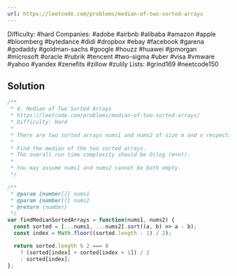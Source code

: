 ```yaml
---
url: https://leetcode.com/problems/median-of-two-sorted-arrays
---
```


Difficulty: #hard
Companies: #adobe #airbnb #alibaba #amazon #apple #bloomberg #bytedance #didi #dropbox #ebay #facebook #garena #godaddy #goldman-sachs #google #houzz #huawei #jpmorgan #microsoft #oracle #rubrik #tencent #two-sigma #uber #visa #vmware #yahoo #yandex #zenefits #zillow #zulily
Lists: #grind169 #neetcode150

## Solution

```javascript
/**
 * 4. Median of Two Sorted Arrays
 * https://leetcode.com/problems/median-of-two-sorted-arrays/
 * Difficulty: Hard
 *
 * There are two sorted arrays nums1 and nums2 of size m and n respectively.
 *
 * Find the median of the two sorted arrays.
 * The overall run time complexity should be O(log (m+n)).
 *
 * You may assume nums1 and nums2 cannot be both empty.
 */

/**
 * @param {number[]} nums1
 * @param {number[]} nums2
 * @return {number}
 */
var findMedianSortedArrays = function(nums1, nums2) {
  const sorted = [...nums1, ...nums2].sort((a, b) => a - b);
  const index = Math.floor((sorted.length - 1) / 2);

  return sorted.length % 2 === 0
    ? (sorted[index] + sorted[index + 1]) / 2
    : sorted[index];
};

```
